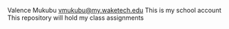 Valence Mukubu vmukubu@my.waketech.edu
This is my school account
This repository will hold my class assignments
